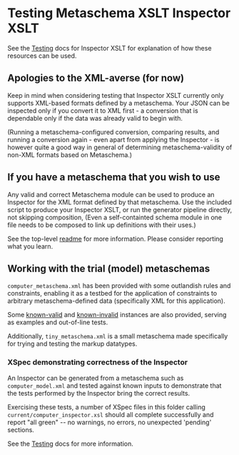 # Testing Metaschema XSLT Inspector XSLT

See the [Testing](../Testing.md) docs for Inspector XSLT for explanation of how these resources can be used.

## Apologies to the XML-averse (for now)

Keep in mind when considering testing that Inspector XSLT currently only supports XML-based formats defined by a metaschema. Your JSON can be inspected only if you convert it to XML first - a conversion that is dependable only if the data was already valid to begin with.

(Running a metaschema-configured conversion, comparing results, and running a conversion again - even apart from applying the Inspector - is however quite a good way in general of determining metaschema-validity of non-XML formats based on Metaschema.)

## If you have a metaschema that you wish to use

Any valid and correct Metaschema module can be used to produce an Inspector for the XML format defined by that metaschema. Use the included script to produce your Inspector XSLT, or run the generator pipeline directly, not skipping composition, (Even a self-containted schema module in one file needs to be composed to link up definitions with their uses.)

See the top-level [readme](../readme.md) for more information. Please consider reporting what you learn.

## Working with the trial (model) metaschemas

`computer_metaschema.xml` has been provided with some outlandish rules and constraints, enabling it as a testbed for the application of constraints to arbitrary metaschema-defined data (specifically XML for this application).

Some [known-valid](valid/) and [known-invalid](invalid/) instances are also provided, serving as examples and out-of-line tests.

Additionally, `tiny_metaschema.xml` is a small metaschema made specifically for trying and testing the markup datatypes.

### XSpec demonstrating correctness of the Inspector

An Inspector can be generated from a metaschema such as `computer_model.xml` and tested against known inputs to demonstrate that the tests performed by the Inspector bring the correct results.

Exercising these tests, a number of XSpec files in this folder calling `current/computer_inspector.xsl` should all complete successfully and report "all green" -- no warnings, no errors, no unexpected 'pending' sections.

See the [Testing](../Testing.md) docs for more information.
